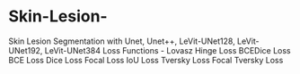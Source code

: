 # Skin-Lesion-
Skin Lesion Segmentation with Unet, Unet++, LeVit-UNet128, LeVit-UNet192, LeVit-UNet384
Loss Functions - 
Lovasz Hinge Loss
BCEDice Loss
BCE Loss
Dice Loss
Focal Loss
IoU Loss
Tversky Loss
Focal Tversky Loss

